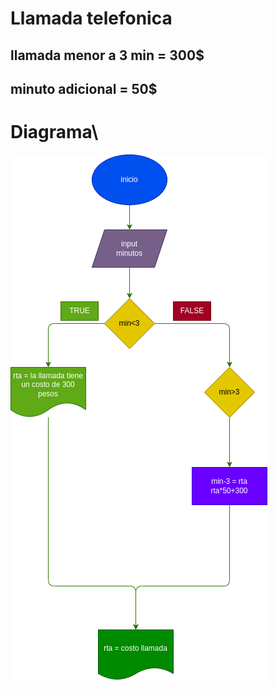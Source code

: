 # Llamada telefonica
## llamada menor a 3 min = 300$
## minuto adicional = 50$

# Diagrama\
![](diagrama.png)
